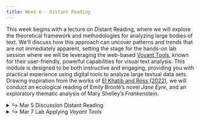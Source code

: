 ```yaml
---
title: Week 6 - Distant Reading
---
```


This week begins with a lecture on Distant Reading, where we will explore the theoretical framework and methodologies for analyzing large bodies of text. We'll discuss how this approach can uncover patterns and trends that are not immediately apparent, setting the stage for the hands-on lab session where we will be leveraging the web-based [Voyant Tools](https://voyant-tools.org/), known for their user-friendly, powerful capabilities for visual text analysis. This module is designed to be both instructive and engaging, providing you with practical experience using digital tools to analyze large textual data sets. Drawing inspiration from the works of [El Khatib and Ross (2022)](https://doi.org/10.17613/42c8-mk80), we will conduct an ecological reading of Emily Brontë’s novel *Jane Eyre*, and an exploratory thematic analysis of Mary Shelley’s *Frankenstein*.

<details>
  <summary class="session-summary">
    <span class="arrow">↪</span>
    <span class="date-label">Mar 5</span>
    <span class="label label-blue">Discussion</span>
    <span class="session-title">Distant Reading</span>
  </summary>
  <div markdown="1">
- [slides](#)
- Reflection:
  - Tahmasebi, Nina. _The Strengths and Pitfalls of Large-Scale Text Mining for Literary Studies_. Synergies Conference. Copenhagen, 28 September 2020.
</div>
</details>

<details>
  <summary class="session-summary">
    <span class="arrow">↪</span>
    <span class="date-label">Mar 7</span>
    <span class="label label-red">Lab</span>
    <span class="session-title">Applying <i>Voyant Tools</i></span>
  </summary>
  <div markdown="1">
- [slides](#)
- Reading and Assignments
  - [Da, Nan Z. “The Computational Case against Computational Literary Studies.”](https://app.perusall.com/courses/introdh24/da_2019_the-computational-case-against-computational-literary-studies) _Critical Inquiry_, vol. 45, no. 3, Mar. 2019, pp. 601–39.


</div>
</details>
